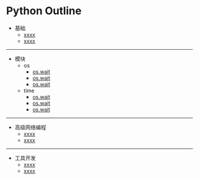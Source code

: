# Python Outline
- 基础
    -  [xxxx](https://x.x/x/python2.7)
    -  [xxxx](https://x.x/x/python2.7)

- - -

- 模块
    - os 
        - [os.wait](https://x.x/x/python2.7)
        - [os.wait](https://x.x/x/python2.7)
        - [os.wait](https://x.x/x/python2.7)
    - time 
        - [os.wait](https://x.x/x/python2.7)
        - [os.wait](https://x.x/x/python2.7)
        - [os.wait](https://x.x/x/python2.7)

- - -

- 高级网络编程
    -  [xxxx](https://x.x/x/python2.7)
    -  [xxxx](https://x.x/x/python2.7)

- - -

- 工具开发
    -  [xxxx](https://x.x/x/python2.7)
    -  [xxxx](https://x.x/x/python2.7)
